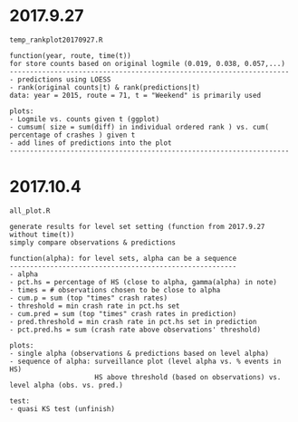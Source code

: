 # 2017.9.27
    temp_rankplot20170927.R
    
    function(year, route, time(t)) 
    for store counts based on original logmile (0.019, 0.038, 0.057,...)
    ---------------------------------------------------------------------
    - predictions using LOESS
    - rank(original counts|t) & rank(predictions|t)
    data: year = 2015, route = 71, t = "Weekend" is primarily used
    
    plots:
    - Logmile vs. counts given t (ggplot)
    - cumsum( size = sum(diff) in individual ordered rank ) vs. cum( percentage of crashes ) given t
    - add lines of predictions into the plot
    ---------------------------------------------------------------------


# 2017.10.4
    all_plot.R
    
    generate results for level set setting (function from 2017.9.27 without time(t))
    simply compare observations & predictions
    
    function(alpha): for level sets, alpha can be a sequence
    --------------------------------------------------------
    - alpha
    - pct.hs = percentage of HS (close to alpha, gamma(alpha) in note)
    - times = # observations chosen to be close to alpha
    - cum.p = sum (top "times" crash rates)
    - threshold = min crash rate in pct.hs set
    - cum.pred = sum (top "times" crash rates in prediction)
    - pred.threshold = min crash rate in pct.hs set in prediction
    - pct.pred.hs = sum (crash rate above observations' threshold)
    
    plots:
    - single alpha (observations & predictions based on level alpha)
    - sequence of alpha: surveillance plot (level alpha vs. % events in HS)
                         HS above threshold (based on observations) vs. level alpha (obs. vs. pred.)
    
    test:
    - quasi KS test (unfinish)
    

